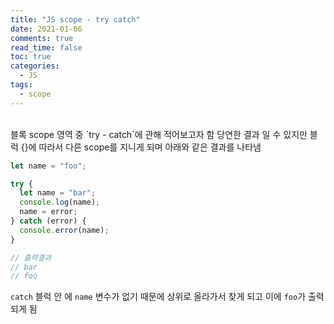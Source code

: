 ```yaml
---
title: "JS scope - try catch"
date: 2021-01-06
comments: true
read_time: false
toc: true
categories:
  - JS
tags:
  - scope
---
```


<br>
블록 scope 영역 중 `try - catch`에 관해 적어보고자 함  
당연한 결과 일 수 있지만 블럭 {}에 따라서 다른 scope를 지니게 되며
아래와 같은 결과를 나타냄

```js
let name = "foo";

try {
  let name = "bar";
  console.log(name);
  name = error;
} catch (error) {
  console.error(name);
}

// 출력결과
// bar
// foo
```

`catch` 블럭 안 에 `name` 변수가 없기 때문에 상위로 올라가서 찾게 되고
이에 `foo`가 출력되게 됨
